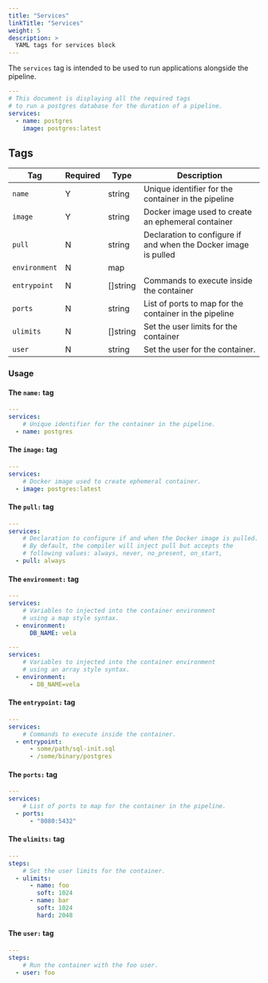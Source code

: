 ```yaml
---
title: "Services"
linkTitle: "Services"
weight: 5
description: >
  YAML tags for services block
---
```


The `services` tag is intended to be used to run applications alongside the pipeline.

```yaml
---
# This document is displaying all the required tags
# to run a postgres database for the duration of a pipeline.
services: 
  - name: postgres
    image: postgres:latest
```

## Tags

| Tag           | Required | Type            | Description                                                     |
|---------------|----------|-----------------|-----------------------------------------------------------------|
| `name`        | Y        | string          | Unique identifier for the container in the pipeline             |
| `image`       | Y        | string          | Docker image used to create an ephemeral container              |
| `pull`        | N        | string          | Declaration to configure if and when the Docker image is pulled |
| `environment` | N        | map || []string | Variables to inject into the container environment              |
| `entrypoint`  | N        | []string        | Commands to execute inside the container                        |
| `ports`       | N        | string          | List of ports to map for the container in the pipeline          |
| `ulimits`     | N        | []string        | Set the user limits for the container                           |
| `user`        | N        | string          | Set the user for the container. |

### Usage

#### The `name:` tag

```yaml
---
services: 
    # Unique identifier for the container in the pipeline.
  - name: postgres
```

#### The `image:` tag

```yaml
---
services: 
    # Docker image used to create ephemeral container.
  - image: postgres:latest
```

#### The `pull:` tag

```yaml
---
services: 
    # Declaration to configure if and when the Docker image is pulled.
    # By default, the compiler will inject pull but accepts the 
    # following values: always, never, no_present, on_start, 
  - pull: always
```

#### The `environment:` tag

```yaml
---
services: 
    # Variables to injected into the container environment
    # using a map style syntax.
  - environment:
      DB_NAME: vela
```

```yaml
---
services: 
    # Variables to injected into the container environment
    # using an array style syntax.
  - environment:
      - DB_NAME=vela
```

#### The `entrypoint:` tag

```yaml
---
services: 
    # Commands to execute inside the container.
  - entrypoint:
      - some/path/sql-init.sql
      - /some/binary/postgres
```

#### The `ports:` tag

```yaml
---
services: 
    # List of ports to map for the container in the pipeline.
  - ports: 
      - "8080:5432"
```

#### The `ulimits:` tag

```yaml
---
steps:
    # Set the user limits for the container.
  - ulimits:
      - name: foo
        soft: 1024
      - name: bar
        soft: 1024
        hard: 2048
```

#### The `user:` tag

```yaml
---
steps:
    # Run the container with the foo user.
  - user: foo
```
